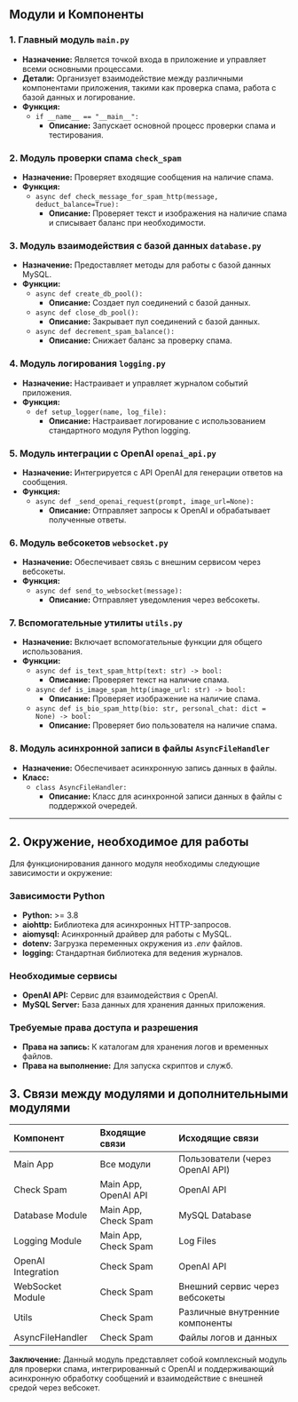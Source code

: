 ## Модули и Компоненты

### 1. Главный модуль `main.py`

* **Назначение:** Является точкой входа в приложение и управляет всеми основными процессами.
* **Детали:** Организует взаимодействие между различными компонентами приложения, такими как проверка спама, работа с
  базой данных и логирование.
* **Функция:**
    * `if __name__ == "__main__":`
        * **Описание:** Запускает основной процесс проверки спама и тестирования.

### 2. Модуль проверки спама `check_spam`

* **Назначение:** Проверяет входящие сообщения на наличие спама.
* **Функция:**
    * `async def check_message_for_spam_http(message, deduct_balance=True):`
        * **Описание:** Проверяет текст и изображения на наличие спама и списывает баланс при необходимости.

### 3. Модуль взаимодействия с базой данных `database.py`

* **Назначение:** Предоставляет методы для работы с базой данных MySQL.
* **Функции:**
    * `async def create_db_pool():`
        * **Описание:** Создает пул соединений с базой данных.
    * `async def close_db_pool():`
        * **Описание:** Закрывает пул соединений с базой данных.
    * `async def decrement_spam_balance():`
        * **Описание:** Снижает баланс за проверку спама.

### 4. Модуль логирования `logging.py`

* **Назначение:** Настраивает и управляет журналом событий приложения.
* **Функция:**
    * `def setup_logger(name, log_file):`
        * **Описание:** Настраивает логирование с использованием стандартного модуля Python logging.

### 5. Модуль интеграции с OpenAI `openai_api.py`

* **Назначение:** Интегрируется с API OpenAI для генерации ответов на сообщения.
* **Функция:**
    * `async def _send_openai_request(prompt, image_url=None):`
        * **Описание:** Отправляет запросы к OpenAI и обрабатывает полученные ответы.

### 6. Модуль вебсокетов `websocket.py`

* **Назначение:** Обеспечивает связь с внешним сервисом через вебсокеты.
* **Функция:**
    * `async def send_to_websocket(message):`
        * **Описание:** Отправляет уведомления через вебсокеты.

### 7. Вспомогательные утилиты `utils.py`

* **Назначение:** Включает вспомогательные функции для общего использования.
* **Функции:**
    * `async def is_text_spam_http(text: str) -> bool:`
        * **Описание:** Проверяет текст на наличие спама.
    * `async def is_image_spam_http(image_url: str) -> bool:`
        * **Описание:** Проверяет изображение на наличие спама.
    * `async def is_bio_spam_http(bio: str, personal_chat: dict = None) -> bool:`
        * **Описание:** Проверяет био пользователя на наличие спама.

### 8. Модуль асинхронной записи в файлы `AsyncFileHandler`

* **Назначение:** Обеспечивает асинхронную запись данных в файлы.
* **Класс:**
    * `class AsyncFileHandler:`
        * **Описание:** Класс для асинхронной записи данных в файлы с поддержкой очередей.

---

## 2. Окружение, необходимое для работы

Для функционирования данного модуля необходимы следующие зависимости и окружение:

### Зависимости Python

* **Python:** >= 3.8
* **aiohttp:** Библиотека для асинхронных HTTP-запросов.
* **aiomysql:** Асинхронный драйвер для работы с MySQL.
* **dotenv:** Загрузка переменных окружения из *.env* файлов.
* **logging:** Стандартная библиотека для ведения журналов.

### Необходимые сервисы

* **OpenAI API:** Сервис для взаимодействия с OpenAI.
* **MySQL Server:** База данных для хранения данных приложения.

### Требуемые права доступа и разрешения

* **Права на запись:** К каталогам для хранения логов и временных файлов.
* **Права на выполнение:** Для запуска скриптов и служб.

## 3. Связи между модулями и дополнительными модулями

| Компонент          | Входящие связи       | Исходящие связи                 |
|:-------------------|:---------------------|:--------------------------------|
| Main App           | Все модули           | Пользователи (через OpenAI API) |
| Check Spam         | Main App, OpenAI API | OpenAI API                      |
| Database Module    | Main App, Check Spam | MySQL Database                  |
| Logging Module     | Main App, Check Spam | Log Files                       |
| OpenAI Integration | Check Spam           | OpenAI API                      |
| WebSocket Module   | Check Spam           | Внешний сервис через вебсокеты  |
| Utils              | Check Spam           | Различные внутренние компоненты |
| AsyncFileHandler   | Check Spam           | Файлы логов и данных            |

**Заключение:**
Данный модуль представляет собой комплексный модуль для проверки спама, интегрированный с OpenAI и поддерживающий
асинхронную обработку сообщений и взаимодействие с внешней средой через вебсокет.